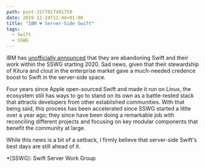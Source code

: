 ```yaml
---
path: post-1577017491759
date: 2019-12-24T11:44+01:00
title: "IBM 💔 Server-Side Swift"
tags:
  - Swift
  - SSWG
---
```


IBM has [unofficially announced](https://forums.swift.org/t/december-12th-2019/31735) that they are abandoning Swift and their work within the SSWG starting 2020. Sad news, given that their stewardship of Kitura and clout in the enterprise market gave a much-needed credence boost to Swift in the server-side space.

Four years since Apple open-sourced Swift and made it run on Linux, the ecosystem still has ways to go to stand on its own as a battle-tested stack that attracts developers from other established communities. With that being said, this process has been accelerated since SSWG started a little over a year ago; they since have been doing a remarkable job with reconciling different projects and focusing on key modular components that benefit the community at large.

While this news is a bit of a setback, I firmly believe that server-side Swift's best days are still ahead of it.

*[SSWG]: Swift Server Work Group
